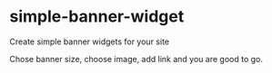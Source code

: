 # simple-banner-widget
Create simple banner widgets for your site

Chose banner size, choose image, add link and you are good to go.
